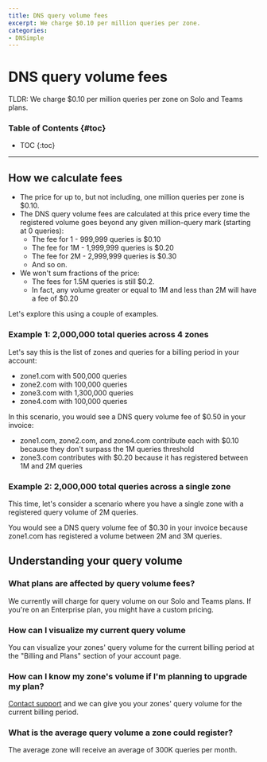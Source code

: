 ```yaml
---
title: DNS query volume fees
excerpt: We charge $0.10 per million queries per zone.
categories:
- DNSimple
---
```


# DNS query volume fees

TLDR: We charge $0.10 per million queries per zone on Solo and Teams plans. 

### Table of Contents {#toc}

* TOC
{:toc}

---

## How we calculate fees

- The price for up to, but not including, one million queries per zone is $0.10.
- The DNS query volume fees are calculated at this price every time the registered volume goes beyond any given million-query mark (starting at 0 queries):
    - The fee for 1 - 999,999 queries is $0.10
    - The fee for 1M - 1,999,999 queries is $0.20
    - The fee for 2M - 2,999,999 queries is $0.30
    - And so on.
- We won't sum fractions of the price:
    - The fees for 1.5M queries is still $0.2.
    - In fact, any volume greater or equal to 1M and less than 2M will have a fee of $0.20

Let's explore this using a couple of examples.

### Example 1: 2,000,000 total queries across 4 zones

Let's say this is the list of zones and queries for a billing period in your account:
- zone1.com with 500,000 queries
- zone2.com with 100,000 queries
- zone3.com with 1,300,000 queries
- zone4.com with 100,000 queries

In this scenario, you would see a DNS query volume fee of $0.50 in your invoice:
- zone1.com, zone2.com, and zone4.com contribute each with $0.10 because they don't surpass the 1M queries threshold
- zone3.com contributes with $0.20 because it has registered between 1M and 2M queries

### Example 2: 2,000,000 total queries across a single zone

This time, let's consider a scenario where you have a single zone with a registered query volume of 2M queries. 

You would see a DNS query volume fee of $0.30 in your invoice because zone1.com has registered a volume between 2M and 3M queries.

## Understanding your query volume

### What plans are affected by query volume fees?

We currently will charge for query volume on our Solo and Teams plans. If you're on an Enterprise plan, you might have a custom pricing.

### How can I visualize my current query volume

You can visualize your zones' query volume for the current billing period at the "Billing and Plans" section of your account page.

### How can I know my zone's volume if I'm planning to upgrade my plan?

[Contact support](/articles/dnsimple-support) and we can give you your zones' query volume for the current billing period.

### What is the average query volume a zone could register?

The average zone will receive an average of 300K queries per month.
 